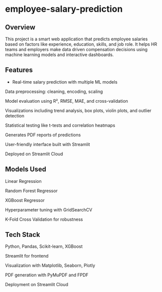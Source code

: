 # employee-salary-prediction

## Overview

This project is a smart web application that predicts employee salaries based on factors like experience, education, skills, and job role. It helps HR teams and employers make data driven compensation decisions using machine learning models and interactive dashboards.

## Features

* Real-time salary prediction with multiple ML models

Data preprocessing: cleaning, encoding, scaling

Model evaluation using R², RMSE, MAE, and cross-validation

Visualizations including trend analysis, box plots, violin plots, and outlier detection

Statistical testing like t-tests and correlation heatmaps

Generates PDF reports of predictions

User-friendly interface built with Streamlit

Deployed on Streamlit Cloud

## Models Used

Linear Regression

Random Forest Regressor

XGBoost Regressor

Hyperparameter tuning with GridSearchCV

K-Fold Cross Validation for robustness


## Tech Stack

Python, Pandas, Scikit-learn, XGBoost

Streamlit for frontend

Visualization with Matplotlib, Seaborn, Plotly

PDF generation with PyMuPDF and FPDF

Deployment on Streamlit Cloud
